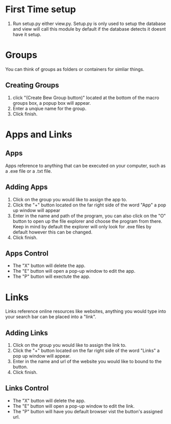# First Time setup
1. Run setup.py either view.py. Setup.py is only used to setup the database and view will call this module by default if the database detects it doesnt have it setup.

# Groups 
You can think of groups as folders or containers for simliar things.

## Creating Groups
1. click "(Create Bew Group button)" located at the bottom of the macro groups box, a popup box will appear.
2. Enter a unqiue name for the group.
3. Click finish.

# Apps and Links

## Apps
Apps reference to anything that can be executed on your computer, such as a .exe file or a .txt file.

## Adding Apps
1. Click on the group you would like to assign the app to.
2. Click the "+" button located on the far right side of the word "App" a pop up window will appear
3. Enter in the name and path of the program, you can also click on the "O" button to open up the file explorer and choose the program from there. Keep in mind by default the explorer will only look for .exe files by default however this can be changed.
4. Click finish.

## Apps Control
* The "X" button will delete the app.
* The "E" button will open a pop-up window to edit the app.
* The "P" button will exectute the app.


# Links
Links reference online resources like websites, anything you would type into your search bar can be placed into a "link".

## Adding Links
1. Click on the group you would like to assign the link to.
2. Click the "+" button located on the far right side of the word "Links" a pop up window will appear.
3. Enter in the name and url of the website you would like to bound to the button.
4. Click finish.

## Links Control
* The "X" button will delete the app.
* The "E" button will open a pop-up window to edit the link.
* The "P" button will have you default browser vist the button's assigned url.
